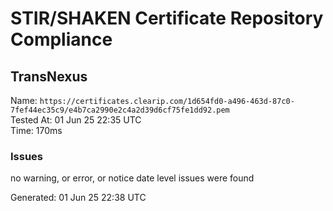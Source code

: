 # STIR/SHAKEN Certificate Repository Compliance

## TransNexus

Name: `https://certificates.clearip.com/1d654fd0-a496-463d-87c0-7fef44ec35c9/e4b7ca2990e2c4a2d39d6cf75fe1dd92.pem`\
Tested At: 01 Jun 25 22:35 UTC\
Time: 170ms

### Issues

no warning, or error, or notice date level issues were found

Generated: 01 Jun 25 22:38 UTC